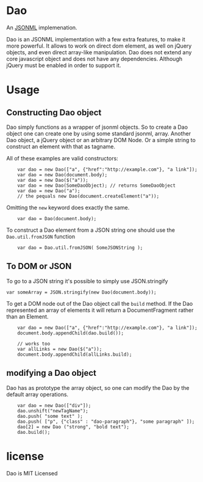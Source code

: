 # Dao #

An [JSONML](http://jsonml.org/) implemenation.

Dao is an JSONML implementation with a few extra features, to make it more powerful.
It allows to work on direct dom element, as well on jQuery objects, and even direct array-like manipulation.
Dao does not extend any core javascript object and does not have any dependencies.
Although jQuery must be enabled in order to support it.

# Usage #
## Constructing Dao object ##

Dao simply functions as a wrapper of jsonml objects. So to create a Dao object 
one can create one by using some standard jsonml, array. Another Dao object, a 
jQuery object or an arbitrary DOM Node. Or a simple string to construct an element
with that as tagname.

All of these examples are valid constructors:
```
	var dao = new Dao(["a", {"href":"http://example.com"}, "a link"]);
	var dao = new Dao(document.body);
	var dao = new Dao($("a"));
	var dao = new Dao(SomeDaoObject); // returns SomeDaoObject
	var dao = new Dao("a"); 
	// the pequals new Dao(document.createElement("a"));
```
Omitting the `new` keyword does exactly the same. 
``` 
	var dao = Dao(document.body);
```

To construct a Dao element from a JSON string one should use the `Dao.util.fromJSON` function
```
	var dao = Dao.util.fromJSON( SomeJSONString );
```

## To DOM or JSON ##
To go to a JSON string it's possible to simply use JSON.stringify
```
var someArray = JSON.stringify(new Dao(document.body));
```
To get a DOM node out of the Dao object call the `build` method. If the Dao represented an array 
of elements it will return a DocumentFragment rather than an Element.
```
	var dao = new Dao(["a", {"href":"http://example.com"}, "a link"]);
	document.body.appendChild(dao.build());
	
	// works too
	var allLinks = new Dao($("a"));
	document.body.appendChild(allLinks.build);
```

## modifying a Dao object ##
Dao has as prototype the array object, so one can modify the Dao by the default array operations.
```
	var dao = new Dao(["div"]);
	dao.unshift("newTagName");
	dao.push( "some text" );
	dao.push( ["p", {"class" : "dao-paragraph"}, "some paragraph" ]);
	dao[2] = new Dao ("strong", "bold text");
	dao.build();
```

# license #
Dao is MIT Licensed